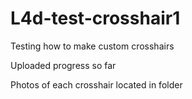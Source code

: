 # L4d-test-crosshair1
Testing how to make custom crosshairs

Uploaded progress so far

Photos of each crosshair located in folder
